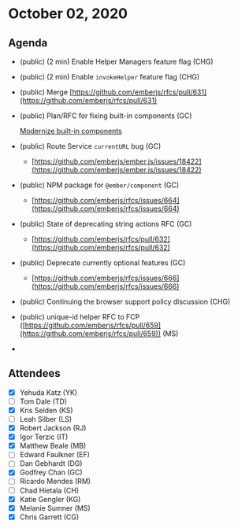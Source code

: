 # October 02, 2020

## Agenda

- (public) (2 min) Enable Helper Managers feature flag (CHG)
- (public) (2 min) Enable `invokeHelper` feature flag (CHG)
- (public) Merge [https://github.com/emberjs/rfcs/pull/631](https://github.com/emberjs/rfcs/pull/631)
- (public) Plan/RFC for fixing built-in components (GC)

  [Modernize built-in components](https://www.notion.so/Modernize-built-in-components-82196458fa7c4ea59a44997a178a0ab9)

- (public) Route Service `currentURL` bug (GC)
    - [https://github.com/emberjs/ember.js/issues/18422](https://github.com/emberjs/ember.js/issues/18422)
- (public) NPM package for `@ember/component` (GC)
    - [https://github.com/emberjs/rfcs/issues/664](https://github.com/emberjs/rfcs/issues/664)
- (public) State of deprecating string actions RFC (GC)
    - [https://github.com/emberjs/rfcs/pull/632](https://github.com/emberjs/rfcs/pull/632)
- (public) Deprecate currently optional features (GC)
    - [https://github.com/emberjs/rfcs/issues/666](https://github.com/emberjs/rfcs/issues/666)
- (public) Continuing the browser support policy discussion (CHG)
- (public) unique-id helper RFC to FCP ([https://github.com/emberjs/rfcs/pull/659](https://github.com/emberjs/rfcs/pull/659)) (MS)
-

## Attendees

- [x]  Yehuda Katz (YK)
- [ ]  Tom Dale (TD)
- [x]  Kris Selden (KS)
- [ ]  Leah Silber (LS)
- [x]  Robert Jackson (RJ)
- [x]  Igor Terzic (IT)
- [x]  Matthew Beale (MB)
- [ ]  Edward Faulkner (EF)
- [ ]  Dan Gebhardt (DG)
- [x]  Godfrey Chan (GC)
- [ ]  Ricardo Mendes (RM)
- [ ]  Chad Hietala (CH)
- [x]  Katie Gengler (KG)
- [x]  Melanie Sumner (MS)
- [x]  Chris Garrett (CG)
